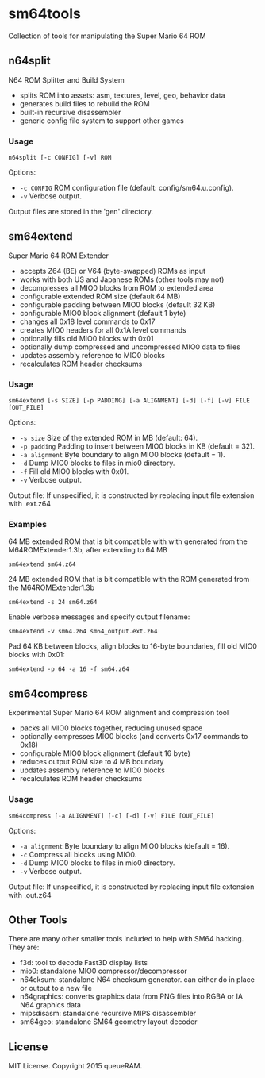 # sm64tools
Collection of tools for manipulating the Super Mario 64 ROM

## n64split
N64 ROM Splitter and Build System
 - splits ROM into assets: asm, textures, level, geo, behavior data
 - generates build files to rebuild the ROM
 - built-in recursive disassembler
 - generic config file system to support other games

### Usage
```console
n64split [-c CONFIG] [-v] ROM
```
Options:
 - <code>-c CONFIG</code> ROM configuration file (default: config/sm64.u.config).
 - <code>-v</code> Verbose output.

Output files are stored in the 'gen' directory.
              
## sm64extend
Super Mario 64 ROM Extender
 - accepts Z64 (BE) or V64 (byte-swapped) ROMs as input
 - works with both US and Japanese ROMs (other tools may not)
 - decompresses all MIO0 blocks from ROM to extended area
 - configurable extended ROM size (default 64 MB)
 - configurable padding between MIO0 blocks (default 32 KB)
 - configurable MIO0 block alignment (default 1 byte)
 - changes all 0x18 level commands to 0x17
 - creates MIO0 headers for all 0x1A level commands
 - optionally fills old MIO0 blocks with 0x01
 - optionally dump compressed and uncompressed MIO0 data to files
 - updates assembly reference to MIO0 blocks
 - recalculates ROM header checksums

### Usage
```console
sm64extend [-s SIZE] [-p PADDING] [-a ALIGNMENT] [-d] [-f] [-v] FILE [OUT_FILE]
```
Options:
 - <code>-s size</code> Size of the extended ROM in MB (default: 64).
 - <code>-p padding</code> Padding to insert between MIO0 blocks in KB (default = 32).
 - <code>-a alignment</code> Byte boundary to align MIO0 blocks (default = 1).
 - <code>-d</code> Dump MIO0 blocks to files in mio0 directory.
 - <code>-f</code> Fill old MIO0 blocks with 0x01.
 - <code>-v</code> Verbose output.

Output file: If unspecified, it is constructed by replacing input file extension with .ext.z64
              
### Examples
64 MB extended ROM that is bit compatible with with generated from the M64ROMExtender1.3b, after extending to 64 MB
```console
sm64extend sm64.z64
```
               
24 MB extended ROM that is bit compatible with the ROM generated from the M64ROMExtender1.3b
```console
sm64extend -s 24 sm64.z64
```
                
Enable verbose messages and specify output filename:
```console
sm64extend -v sm64.z64 sm64_output.ext.z64
```
                 
Pad 64 KB between blocks, align blocks to 16-byte boundaries, fill old MIO0 blocks with 0x01:
```console
sm64extend -p 64 -a 16 -f sm64.z64
```

## sm64compress
Experimental Super Mario 64 ROM alignment and compression tool
 - packs all MIO0 blocks together, reducing unused space
 - optionally compresses MIO0 blocks (and converts 0x17 commands to 0x18)
 - configurable MIO0 block alignment (default 16 byte)
 - reduces output ROM size to 4 MB boundary
 - updates assembly reference to MIO0 blocks
 - recalculates ROM header checksums

### Usage
```console
sm64compress [-a ALIGNMENT] [-c] [-d] [-v] FILE [OUT_FILE]
```
Options:
 - <code>-a alignment</code> Byte boundary to align MIO0 blocks (default = 16).
 - <code>-c</code> Compress all blocks using MIO0.
 - <code>-d</code> Dump MIO0 blocks to files in mio0 directory.
 - <code>-v</code> Verbose output.

Output file: If unspecified, it is constructed by replacing input file extension with .out.z64

## Other Tools
There are many other smaller tools included to help with SM64 hacking.  They are:
 - f3d: tool to decode Fast3D display lists
 - mio0: standalone MIO0 compressor/decompressor
 - n64cksum: standalone N64 checksum generator.  can either do in place or output to a new file
 - n64graphics: converts graphics data from PNG files into RGBA or IA N64 graphics data
 - mipsdisasm: standalone recursive MIPS disassembler
 - sm64geo: standalone SM64 geometry layout decoder

## License

MIT License. Copyright 2015 queueRAM.
